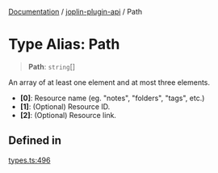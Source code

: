 [Documentation](../../packages.md) / [joplin-plugin-api](../index.md) / Path

# Type Alias: Path

> **Path**: `string`[]

An array of at least one element and at most three elements.

- **[0]**: Resource name (eg. "notes", "folders", "tags", etc.)
- **[1]**: (Optional) Resource ID.
- **[2]**: (Optional) Resource link.

## Defined in

[types.ts:496](https://github.com/rxliuli/joplin-utils/blob/2bc4cdf0126f9cf3a3dcc1c3f49a6f42208c3387/packages/joplin-plugin-api/src/types.ts#L496)
